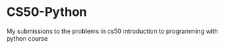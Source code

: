 # CS50-Python
My submissions to the problems in cs50 introduction to programming with python course
